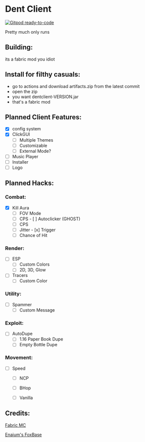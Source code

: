 # Dent Client
[![Gitpod ready-to-code](https://img.shields.io/badge/Gitpod-ready--to--code-blue?logo=gitpod)](https://gitpod.io/#https://github.com/DentClient/Client)

Pretty much only runs

## Building:
its a fabric mod you idiot

## Install for filthy casuals:
- go to actions and download artifacts.zip from the latest commit
- open the zip
- you want dentclient-VERSION.jar
- that's a fabric mod


## Planned Client Features:
- [x] config system
- [x] ClickGUI
    - [ ] Multiple Themes
    - [ ] Customizable
    - [ ] External Mode?
- [ ] Music Player
- [ ] Installer
- [ ] Logo

## Planned Hacks:
### Combat:
   - [x] Kill Aura
       - [ ] FOV Mode
       - [ ] CPS
    - [ ] Autoclicker (GHOST)
        - [ ] CPS
        - [ ] Jitter
    - [x] Trigger
        - [ ] Chance of Hit
### Render:
   - [ ] ESP
       - [ ] Custom Colors
       - [ ] 2D, 3D, Glow
   - [ ] Tracers
       - [ ] Custom Color
### Utility:
   - [ ] Spammer
       - [ ] Custom Message
### Exploit:
   - [ ] AutoDupe
       - [ ] 1.16 Paper Book Dupe
       - [ ] Empty Bottle Dupe
### Movement:
   - [ ] Speed
       - [ ] NCP
       - [ ] BHop
       - [ ] Vanilla


## Credits:
[Fabric MC](https://fabricmc.net "Fabric")

[Enaium's FoxBase](https://github.com/enaium/FoxBase "FoxBase")
